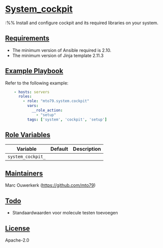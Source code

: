 # [System_cockpit](#system-cockpit)
:%%
Install and configure cockpit and its required libraries on your system.

## [Requirements](#requirements)

* The minimum version of Ansible required is 2.10.
* The minimum version of Jinja template 2.11.3

## [Example Playbook](#example-playbook)

Refer to the following example:

```yaml
    - hosts: servers
      roles:
        - role: "mto79.system.cockpit"
          vars:
            __role_action:
              - "setup"
          tags: ['system', 'cockpit', 'setup']
```

## [Role Variables](#role-variables)

| Variable | Default | Description |
| -------- | ------- | ----------- |
| `system_cockpit_` | | |

## [Maintainers](#maintainers)

Marc Ouwerkerk (<https://github.com/mto79>)

## [Todo](#todo)

* Standaardwaarden voor molecule testen toevoegen

## [License](#license)

Apache-2.0

